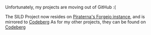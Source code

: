 Unfortunately, my projects are moving out of GitHub :(

The SILD Project now resides on [Piraterna's Forgejo instance](https://git.piraterna.org/raphm/), and is mirrored to [Codeberg](https://codeberg.org/sild/)
As for my other projects, they can be found on [Codeberg](https://codeberg.org/raphm4044)
